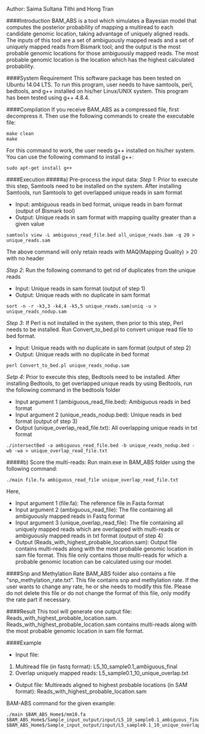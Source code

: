Author: Saima Sultana Tithi and Hong Tran

####Introduction
BAM_ABS is a tool which simulates a Bayesian model that computes the posterior probability of mapping a multiread to each candidate genomic location, taking advantage of uniquely aligned reads. The inputs of this tool are a set of ambiguously mapped reads and a set of uniquely mapped reads from Bismark tool; and the output is the most probable genomic locations for those ambiguously mapped reads. The most probable genomic location is the location which has the highest calculated probability.

####System Requirement
This software package has been tested on Ubuntu 14.04 LTS. To run this program, user needs to have samtools, perl, bedtools, and g++ installed on his/her Linux/UNIX system. This program has been tested using g++ 4.8.4.

####Compilation
If you receive BAM_ABS as a compressed file, first decompress it. Then use the following commands to create the executable file:
```
make clean
make
```
For this command to work, the user needs g++ installed on his/her system. You can use the following command to install g++:
```
sudo apt-get install g++
```
	
####Execution
#####a) Pre-process the input data:
_Step 1_: Prior to execute this step, Samtools need to be installed on the system. After installing Samtools, run Samtools to get overlapped unique reads in sam format
* Input: ambiguous reads in bed format, unique reads in bam format (output of Bismark tool)
* Output: Unique reads in sam format with mapping quality greater than a given value
```
samtools view -L ambiguous_read_file.bed all_unique_reads.bam -q 20 > unique_reads.sam
```
The above command will only retain reads with MAQ(Mapping Quality) > 20 with no header

_Step 2_: Run the following command to get rid of duplicates from the unique reads
* Input: Unique reads in sam format (output of step 1)
* Output: Unique reads with no duplicate in sam format
```
sort -n -r -k3,3 -k4,4 -k5,5 unique_reads.sam|uniq -u > unique_reads_nodup.sam
```

_Step 3_: If Perl is not installed in the system, then prior to this step, Perl needs to be installed. Run Convert_to_bed.pl to convert unique read file to bed format.
* Input: Unique reads with no duplicate in sam format (output of step 2)
* Output: Unique reads with no duplicate in bed format
```
perl Convert_to_bed.pl unique_reads_nodup.sam
```

_Setp 4_: Prior to execute this step, Bedtools need to be installed. After installing Bedtools, to get overlapped unique reads by using Bedtools, run the following command in the bedtools folder
* Input argument 1 (ambiguous_read_file.bed): Ambiguous reads in bed format
* Input argument 2 (unique_reads_nodup.bed): Unique reads in bed format (output of step 3)
* Output (unique_overlap_read_file.txt): All overlapping unique reads in txt format
```
./intersectBed -a ambiguous_read_file.bed -b unique_reads_nodup.bed -wb -wa > unique_overlap_read_file.txt
```

#####b) Score the multi-reads:
Run main.exe in BAM_ABS folder using the following command:
```
./main file.fa ambiguous_read_file unique_overlap_read_file.txt
```
Here,
* Input argument 1 (file.fa): The reference file in Fasta format
* Input argument 2 (ambiguous_read_file): The file containing all ambiguously mapped reads in Fastq format
* Input argument 3 (unique_overlap_read_file): The file containing all uniquely mapped reads which are overlapped with multi-reads or ambiguously mapped reads in txt format (output of step 4)
* Output (Reads_with_highest_probable_location.sam): Output file contains multi-reads along with the most probable genomic location in sam file format. This file only contains those multi-reads for which a probable genomic location can be calculated using our model.

####Snp and Methylation Rate
BAM_ABS folder also contains a file "snp_methylation_rate.txt". This file contains snp and methylation rate. If the user wants to change any rate, he or she needs to modify this file. Please do not delete this file or do not change the format of this file, only modify the rate part if necessary.

####Result
This tool will generate one output file: Reads_with_highest_probable_location.sam. Reads_with_highest_probable_location.sam contains multi-reads along with the most probable genomic location in sam file format.

####Example
* Input file:
 1. Multiread file (in fastq format): L5_10_sample0.1_ambiguous_final
 2. Overlap uniquely mapped reads: L5_sample0.1_10_unique_overlap.txt
* Output file: Multireads aligned to highest probable locations (in SAM format): Reads_with_highest_probable_location.sam

BAM-ABS command for the given example:
```
./main $BAM_ABS_Home$/mm10.fa $BAM_ABS_Home$/Sample_input_output/input/L5_10_sample0.1_ambiguous_final $BAM_ABS_Home$/Sample_input_output/input/L5_sample0.1_10_unique_overlap.txt
```
